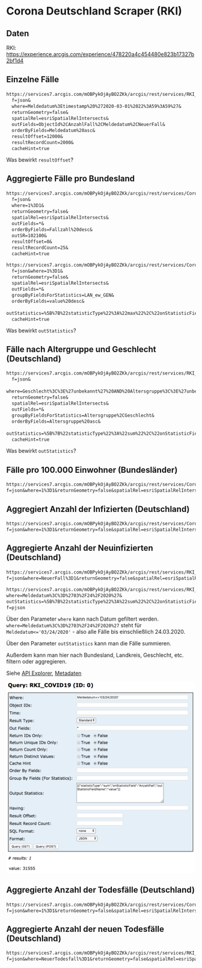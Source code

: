 # Corona Deutschland Scraper (RKI)

## Daten

RKI: <https://experience.arcgis.com/experience/478220a4c454480e823b17327b2bf1d4>

## Einzelne Fälle

```text
https://services7.arcgis.com/mOBPykOjAyBO2ZKk/arcgis/rest/services/RKI_COVID19/FeatureServer/0/query?
  f=json&
  where=Meldedatum%3Etimestamp%20%272020-03-01%2022%3A59%3A59%27&
  returnGeometry=false&
  spatialRel=esriSpatialRelIntersects&
  outFields=ObjectId%2CAnzahlFall%2CMeldedatum%2CNeuerFall&
  orderByFields=Meldedatum%20asc&
  resultOffset=12000&
  resultRecordCount=2000&
  cacheHint=true
```

Was bewirkt `resultOffset`?

## Aggregierte Fälle pro Bundesland

```text
https://services7.arcgis.com/mOBPykOjAyBO2ZKk/arcgis/rest/services/Coronaf%C3%A4lle_in_den_Bundesl%C3%A4ndern/FeatureServer/0/query?
  f=json&
  where=1%3D1&
  returnGeometry=false&
  spatialRel=esriSpatialRelIntersects&
  outFields=*&
  orderByFields=Fallzahl%20desc&
  outSR=102100&
  resultOffset=0&
  resultRecordCount=25&
  cacheHint=true
```

```text
https://services7.arcgis.com/mOBPykOjAyBO2ZKk/arcgis/rest/services/Coronaf%C3%A4lle_in_den_Bundesl%C3%A4ndern/FeatureServer/0/query?
  f=json&where=1%3D1&
  returnGeometry=false&
  spatialRel=esriSpatialRelIntersects&
  outFields=*&
  groupByFieldsForStatistics=LAN_ew_GEN&
  orderByFields=value%20desc&
  outStatistics=%5B%7B%22statisticType%22%3A%22max%22%2C%22onStatisticField%22%3A%22faelle_100000_EW%22%2C%22outStatisticFieldName%22%3A%22value%22%7D%5D&
  cacheHint=true
```

Was bewirkt `outStatistics`?

## Fälle nach Altergruppe und Geschlecht (Deutschland)

```text
https://services7.arcgis.com/mOBPykOjAyBO2ZKk/arcgis/rest/services/RKI_COVID19/FeatureServer/0/query?
  f=json&
  where=Geschlecht%3C%3E%27unbekannt%27%20AND%20Altersgruppe%3C%3E%27unbekannt%27&
  returnGeometry=false&
  spatialRel=esriSpatialRelIntersects&
  outFields=*&
  groupByFieldsForStatistics=Altersgruppe%2CGeschlecht&
  orderByFields=Altersgruppe%20asc&
  outStatistics=%5B%7B%22statisticType%22%3A%22sum%22%2C%22onStatisticField%22%3A%22AnzahlFall%22%2C%22outStatisticFieldName%22%3A%22value%22%7D%5D&
  cacheHint=true
```

Was bewirkt `outStatistics`?

## Fälle pro 100.000 Einwohner (Bundesländer)

```text
https://services7.arcgis.com/mOBPykOjAyBO2ZKk/arcgis/rest/services/Coronaf%C3%A4lle_in_den_Bundesl%C3%A4ndern/FeatureServer/0/query?f=json&where=1%3D1&returnGeometry=false&spatialRel=esriSpatialRelIntersects&outFields=*&groupByFieldsForStatistics=LAN_ew_GEN&orderByFields=value%20desc&outStatistics=%5B%7B%22statisticType%22%3A%22max%22%2C%22onStatisticField%22%3A%22faelle_100000_EW%22%2C%22outStatisticFieldName%22%3A%22value%22%7D%5D&cacheHint=true
```

## Aggregiert Anzahl der Infizierten (Deutschland)

```text
https://services7.arcgis.com/mOBPykOjAyBO2ZKk/arcgis/rest/services/Coronaf%C3%A4lle_in_den_Bundesl%C3%A4ndern/FeatureServer/0/query?f=json&where=1%3D1&returnGeometry=false&spatialRel=esriSpatialRelIntersects&outFields=*&outStatistics=%5B%7B%22statisticType%22%3A%22sum%22%2C%22onStatisticField%22%3A%22Fallzahl%22%2C%22outStatisticFieldName%22%3A%22value%22%7D%5D&outSR=102100&cacheHint=true
```

## Aggregierte Anzahl der Neuinfizierten (Deutschland)

```text
https://services7.arcgis.com/mOBPykOjAyBO2ZKk/arcgis/rest/services/RKI_COVID19/FeatureServer/0/query?f=json&where=NeuerFall%3D1&returnGeometry=false&spatialRel=esriSpatialRelIntersects&outFields=*&outStatistics=%5B%7B%22statisticType%22%3A%22sum%22%2C%22onStatisticField%22%3A%22AnzahlFall%22%2C%22outStatisticFieldName%22%3A%22value%22%7D%5D&cacheHint=true
```

```text
https://services7.arcgis.com/mOBPykOjAyBO2ZKk/arcgis/rest/services/RKI_COVID19/FeatureServer/0/query?
where=Meldedatum%3C%3D%2703%2F24%2F2020%27&
outStatistics=%5B%7B%22statisticType%22%3A%22sum%22%2C%22onStatisticField%22%3A%22AnzahlFall%22%2C%22outStatisticFieldName%22%3A%22value%22%7D%5D&having=&
f=pjson
```

Über den Parameter `where` kann nach Datum gefiltert werden. `where=Meldedatum%3C%3D%2703%2F24%2F2020%27` steht für `Meldedatum<='03/24/2020'` - also alle Fälle bis einschließlich 24.03.2020.  

Über den Parameter `outStatistics` kann man die Fälle summieren.

Außerdem kann man hier nach Bundesland, Landkreis, Geschlecht, etc. filtern oder aggregieren.

Siehe [API Explorer](https://services7.arcgis.com/mOBPykOjAyBO2ZKk/arcgis/rest/services/RKI_COVID19/FeatureServer/0/query?where=Meldedatum%3C%3D%2703%2F24%2F2020%27&objectIds=&time=&resultType=standard&outFields=*&returnIdsOnly=false&returnUniqueIdsOnly=false&returnCountOnly=false&returnDistinctValues=false&cacheHint=false&orderByFields=&groupByFieldsForStatistics=&outStatistics=%5B%7B%22statisticType%22%3A%22sum%22%2C%22onStatisticField%22%3A%22AnzahlFall%22%2C%22outStatisticFieldName%22%3A%22value%22%7D%5D&having=&resultOffset=&resultRecordCount=&sqlFormat=none&f=html),
[Metadaten](https://services7.arcgis.com/mOBPykOjAyBO2ZKk/ArcGIS/rest/services/RKI_COVID19/FeatureServer/0)

![](img/api_explorer.png)

## Aggregierte Anzahl der Todesfälle (Deutschland)

```text
https://services7.arcgis.com/mOBPykOjAyBO2ZKk/arcgis/rest/services/Coronaf%C3%A4lle_in_den_Bundesl%C3%A4ndern/FeatureServer/0/query?f=json&where=1%3D1&returnGeometry=false&spatialRel=esriSpatialRelIntersects&outFields=*&outStatistics=%5B%7B%22statisticType%22%3A%22sum%22%2C%22onStatisticField%22%3A%22Death%22%2C%22outStatisticFieldName%22%3A%22value%22%7D%5D&cacheHint=true
```

## Aggregierte Anzahl der neuen Todesfälle (Deutschland)

```text
https://services7.arcgis.com/mOBPykOjAyBO2ZKk/arcgis/rest/services/RKI_COVID19/FeatureServer/0/query?f=json&where=NeuerTodesfall%3D1&returnGeometry=false&spatialRel=esriSpatialRelIntersects&outFields=*&outStatistics=%5B%7B%22statisticType%22%3A%22sum%22%2C%22onStatisticField%22%3A%22AnzahlTodesfall%22%2C%22outStatisticFieldName%22%3A%22value%22%7D%5D&cacheHint=true
```
